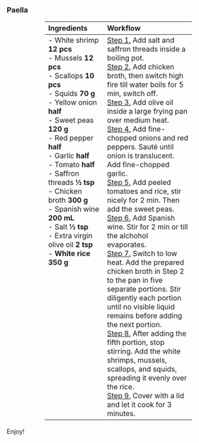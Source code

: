 ### Paella

<table style="width: 66%; margin: 0 auto; border-collapse: collapse; text-align: left;">
<thead>
  <tr>
    <th style="width: 40%;">Ingredients</th>
    <th style="width: 60%;">Workflow</th>
  </tr>
</thead>
<tbody>
  <tr>
    <td style="text-align: left; vertical-align: top;">
    - White shrimp <b>12 pcs</b><br>
    - Mussels <b>12 pcs</b><br>
    - Scallops <b>10 pcs</b><br>
    - Squids <b>70 g</b><br>
    - Yellow onion <b>half</b><br>
    - Sweet peas <b>120 g</b><br>
    - Red pepper <b>half</b><br>
    - Garlic <b>half</b><br>
    - Tomato <b>half</b><br>
    - Saffron threads <b>&frac12; tsp</b><br>
    - Chicken broth <b>300 g</b><br>
    - Spanish wine <b>200 mL</b><br>
    - Salt <b>&frac12; tsp</b><br>
    - Extra virgin olive oil <b>2 tsp</b><br>
    - <span class="dashed-popover" data-toggle="popover" data-placement="top" title="Calaspara rice preferred. However, premium-level Thai jasmine rice or sushi rice is also delicious with a unique flavor"><b>White rice</b></span> <b>350 g</b>
    </td>
    <td style="text-align: left; vertical-align: top;">
    <u>Step 1.</u> Add salt and saffron threads inside a boiling pot.<br>
    <u>Step 2.</u> Add chicken broth, then switch high fire till water boils for 5 min, switch off.<br>
    <u>Step 3.</u> Add olive oil inside a large frying pan over medium heat.<br>
    <u>Step 4.</u> Add fine-chopped onions and red peppers. Sauté until onion is translucent. Add fine-chopped garlic.<br>
    <u>Step 5.</u> Add peeled tomatoes and rice, stir nicely for 2 min. Then add the sweet peas.<br>
    <u>Step 6.</u> Add Spanish wine. Stir for 2 min or till the alchohol evaporates.<br>
    <u>Step 7.</u> Switch to low heat. Add the prepared chicken broth in Step 2 to the pan in five separate portions. <span class="dashed-popover" data-toggle="popover" data-placement="top" title="Prevent the rice from sticking to the bottom of the pan"> Stir diligently</span> each portion until no visible liquid remains before adding the next portion.<br>
    <u>Step 8.</u> After adding the fifth portion, stop stirring. Add the white shrimps, mussels, scallops, and squids, spreading it evenly over the rice.<br>
    <u>Step 9.</u> Cover with a lid and let it cook for 3 minutes.
    </td>
  </tr>
</tbody>
</table>
<br>
Enjoy!
